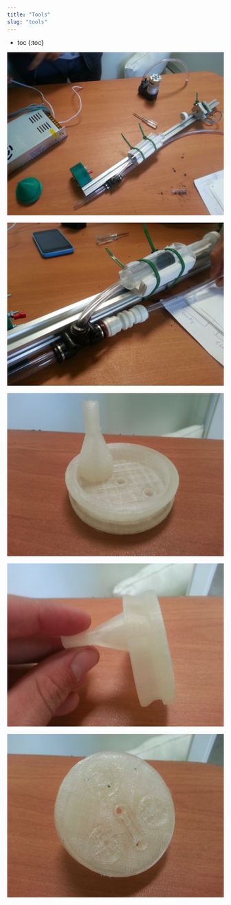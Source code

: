 ```yaml
---
title: "Tools"
slug: "tools"
---
```


* toc
{:toc}


![V5_Nutrient_Dispenser_2.jpg](V5_Nutrient_Dispenser_2.jpg)



![V5_Nutrient_Dispenser_1.jpg](V5_Nutrient_Dispenser_1.jpg)



![Seed_Injector_V5_Rev_B.jpg](Seed_Injector_V5_Rev_B.jpg)



![Seed_Injector_V5_Rev_B_Photo_2.jpg](Seed_Injector_V5_Rev_B_Photo_2.jpg)



![Seed_Injector_V5_Rev_B_Photo_3.jpg](Seed_Injector_V5_Rev_B_Photo_3.jpg)

